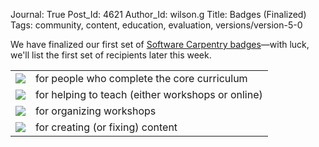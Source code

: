 Journal: True
Post_Id: 4621
Author_Id: wilson.g
Title: Badges (Finalized)
Tags: community, content, education, evaluation, versions/version-5-0

<p>We have finalized our first set of <a href="http://openbadges.org/">Software Carpentry badges</a>&mdash;with luck, we'll list the first set of recipients later this week.</p>
<table>
<tbody>
<tr>
<td><img src="{{root_path}}/files/2012/02/Badge_CoreSkills.png" /></td>
<td>for people who complete the core curriculum</td>
</tr>
<tr>
<td><img src="{{root_path}}/files/2012/02/Badge_Instructor.png" /></td>
<td>for helping to teach (either workshops or online)</td>
</tr>
<tr>
<td><img src="{{root_path}}/files/2012/02/Badge_Organizer.png" /></td>
<td>for organizing workshops</td>
</tr>
<tr>
<td><img src="{{root_path}}/files/2012/02/Badge_Creator.png" /></td>
<td>for creating (or fixing) content</td>
</tr>
</tbody>
</table>
